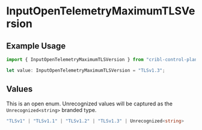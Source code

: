 # InputOpenTelemetryMaximumTLSVersion

## Example Usage

```typescript
import { InputOpenTelemetryMaximumTLSVersion } from "cribl-control-plane/models/operations";

let value: InputOpenTelemetryMaximumTLSVersion = "TLSv1.3";
```

## Values

This is an open enum. Unrecognized values will be captured as the `Unrecognized<string>` branded type.

```typescript
"TLSv1" | "TLSv1.1" | "TLSv1.2" | "TLSv1.3" | Unrecognized<string>
```